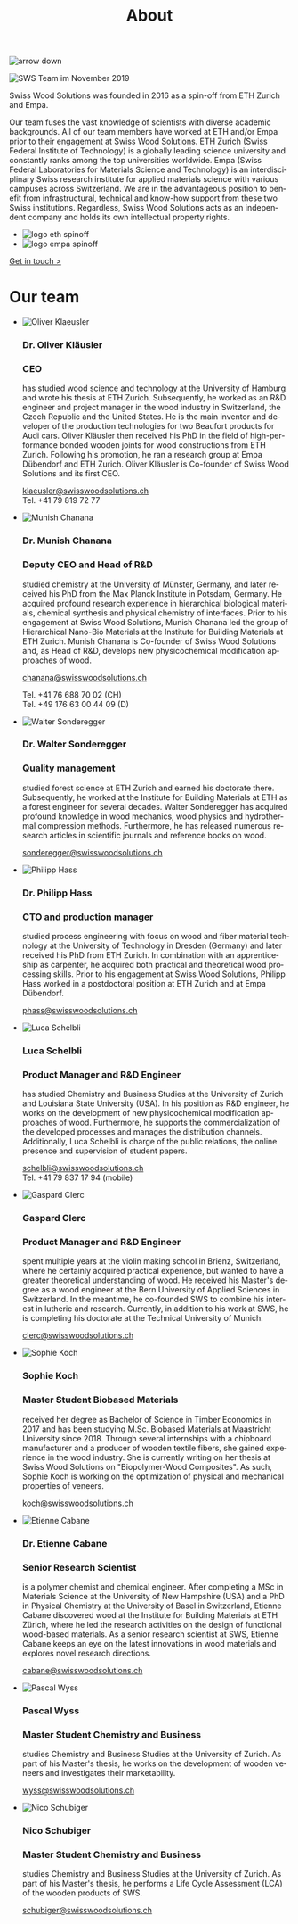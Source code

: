 ﻿---
lang: en
title: 'About'
order: 6
---

<div class="full-width-kenburns">
<div class="wrap-bg-image">


![arrow down](/assets/images/arrow-d-white.svg)
</div>
<img srcset="/assets/images/SWS_team.jpg"
     src="/assets/images/SWS_team.jpg" alt="SWS Team im November 2019">
</div>

<div class="full-width">
<div class="wrap -cols2">

Swiss Wood Solutions was founded in 2016 as a spin-off from ETH Zurich
and Empa.

Our team fuses the vast knowledge of scientists with diverse academic backgrounds. All of our team members have worked at ETH and/or Empa prior to their engagement at Swiss Wood Solutions. ETH Zurich (Swiss Federal Institute of Technology) is a globally leading science university and constantly ranks among the top universities worldwide. Empa (Swiss Federal Laboratories for Materials Science and Technology) is an interdisciplinary Swiss research institute for applied materials science with various campuses across Switzerland. We are in the advantageous position to benefit from infrastructural, technical and know-how support from these two Swiss institutions. Regardless, Swiss Wood Solutions acts as an independent company and holds its own intellectual property rights.

- ![logo eth spinoff](/assets/images/Partner_4_ETH_Tropical_Wood_Tropenholz_Ersatz_Replacement_Alternative_Swiss_Ebony_Ebenholz_Palisander_Holz_Experten_SwissWoodSolutions_Klimaschutz_ETH_Zuerich.jpg)
- ![logo empa spinoff](/assets/images/Partner_5_Empa_Tropical_Wood_Tropenholz_Ersatz_Replacement_Alternative_Swiss_Ebony_Ebenholz_Palisander_Holz_Experten_SwissWoodSolutions_Klimaschutz_ETH_Zuerich.jpg)

<a class="btn -red" href="/en/contact">Get in touch ></a>

</div>
</div>

<div class="full-width-grey">
<div class="wrap -cols2">

# Our team

- ![Oliver Klaeusler](/assets/images/About_Team_OliverKlaeusler.jpg)
  ### Dr. Oliver Kläusler
  ### CEO

  has studied wood science and technology at the University of Hamburg and wrote his thesis at ETH Zurich.
  Subsequently, he worked as an R\&D engineer and project manager in the wood industry
  in Switzerland, the Czech Republic and the United States. He is the
  main inventor and developer of the production technologies for two
  Beaufort products for Audi cars. Oliver Kläusler then received his PhD in the field of high-performance bonded wooden joints for wood constructions from ETH Zurich. Following his promotion, he ran
  a research group at Empa Dübendorf and ETH Zurich. Oliver
  Kläusler is Co-founder of Swiss Wood Solutions and its first
  CEO.

  <klaeusler@swisswoodsolutions.ch>  
  Tel. +41 79 819 72 77

- ![Munish Chanana](/assets/images/About_Team_MunishChanana.jpg)
  ### Dr. Munish Chanana
  ### Deputy CEO and Head of R\&D

  studied chemistry at the University of Münster, Germany, and later
  received his PhD from the Max Planck Institute in Potsdam, Germany. He
  acquired profound research experience in hierarchical biological
  materials, chemical synthesis and physical chemistry of interfaces.
  Prior to his engagement at Swiss Wood Solutions, Munish Chanana led
  the group of Hierarchical Nano-Bio Materials at the Institute for
  Building Materials at ETH Zurich. Munish Chanana is Co-founder of Swiss Wood Solutions and, as Head of R\&D, develops new physicochemical modification approaches of wood.

  <chanana@swisswoodsolutions.ch>

  Tel. +41 76 688 70 02 (CH)  
  Tel. +49 176 63 00 44 09 (D)

- ![Walter Sonderegger](/assets/images/About_Team_WalterSonderegger.jpg)
  ### Dr. Walter Sonderegger
  ### Quality management

  studied forest science at ETH Zurich and earned his doctorate there. Subsequently, he worked at the
  Institute for Building Materials at ETH as a forest engineer for several decades. Walter
  Sonderegger has acquired profound knowledge in wood mechanics, wood
  physics and hydrothermal compression methods. Furthermore, he has
  released numerous research articles in scientific journals and
  reference books on wood.

  <sonderegger@swisswoodsolutions.ch>

- ![Philipp Hass](/assets/images/About_Team_PhilippHass.jpg)
  ### Dr. Philipp Hass
  ### CTO and production manager

  studied process engineering with focus on wood and fiber material
  technology at the University of Technology in Dresden (Germany) and
  later received his PhD from ETH Zurich. In combination with an
  apprenticeship as carpenter, he acquired both practical and
  theoretical wood processing skills. Prior to his engagement at Swiss
  Wood Solutions, Philipp Hass worked in a postdoctoral position at
  ETH Zurich and at Empa Dübendorf.

  <phass@swisswoodsolutions.ch>

- ![Luca Schelbli](/assets/images/About_Team_LucaSchelbli.jpg)
  ### Luca Schelbli
  ### Product Manager and R&D Engineer

  has studied Chemistry and Business Studies at the University of Zurich and Louisiana State University (USA). In his position as R\&D engineer, he works on the development of new physicochemical  modification approaches of wood. Furthermore, he supports the commercialization of the developed processes and manages the distribution channels. Additionally, Luca Schelbli is charge of the public relations, the online presence and supervision of student papers.

  <schelbli@swisswoodsolutions.ch>   
  Tel. +41 79 837 17 94 (mobile)

- ![Gaspard Clerc](/assets/images/About_Team_GaspardClerc.jpg)
  ### Gaspard Clerc
  ### Product Manager and R&D Engineer

  spent multiple years at the violin making school in Brienz, Switzerland, where he certainly acquired practical experience, but wanted to have a greater theoretical understanding of wood. He received his Master's degree as a wood engineer at the Bern University of Applied Sciences in Switzerland. In the meantime, he co-founded SWS to combine his interest in lutherie and research. Currently, in addition to his work at SWS, he is completing his doctorate at the Technical University of Munich.

  <clerc@swisswoodsolutions.ch>

- ![Sophie Koch](/assets/images/About_Team_SophieKoch.jpg)
  ### Sophie Koch
  ### Master Student Biobased Materials

  received her degree as Bachelor of Science in Timber Economics in 2017 and has been studying M.Sc. Biobased Materials at Maastricht University since 2018. Through several internships with a chipboard manufacturer and a producer of wooden textile fibers, she gained experience in the wood industry. She is currently writing on her thesis at Swiss Wood Solutions on "Biopolymer-Wood Composites". As such, Sophie Koch is working on the optimization of physical and mechanical properties of veneers.

  <koch@swisswoodsolutions.ch>

- ![Etienne Cabane](/assets/images/About_Team_EtienneCabane.jpg)
  ### Dr. Etienne Cabane
  ### Senior Research Scientist

  is a polymer chemist and chemical engineer. After completing a MSc in Materials Science at the University of New Hampshire (USA) and a PhD in Physical Chemistry at the University of Basel in Switzerland, Etienne Cabane discovered wood at the Institute for Building Materials at ETH Zürich, where he led the research activities on the design of functional wood-based materials. As a senior research scientist at SWS, Etienne Cabane keeps an eye on the latest innovations in wood materials and explores novel research directions.

  <cabane@swisswoodsolutions.ch>

- ![Pascal Wyss](/assets/images/About_Team_PascalWyss.jpg)
  ### Pascal Wyss
  ### Master Student Chemistry and Business

  studies Chemistry and Business Studies at the University of Zurich. As part of his Master's thesis, he works on the development of wooden veneers and investigates their marketability.

  <wyss@swisswoodsolutions.ch>

- ![Nico Schubiger](/assets/images/About_Team_NicoSchubiger.jpg)
  ### Nico Schubiger
  ### Master Student Chemistry and Business

  studies Chemistry and Business Studies at the University of Zurich. As part of his Master's thesis, he performs a Life Cycle Assessment (LCA) of the wooden products of SWS.

  <schubiger@swisswoodsolutions.ch>


</div>
</div>
